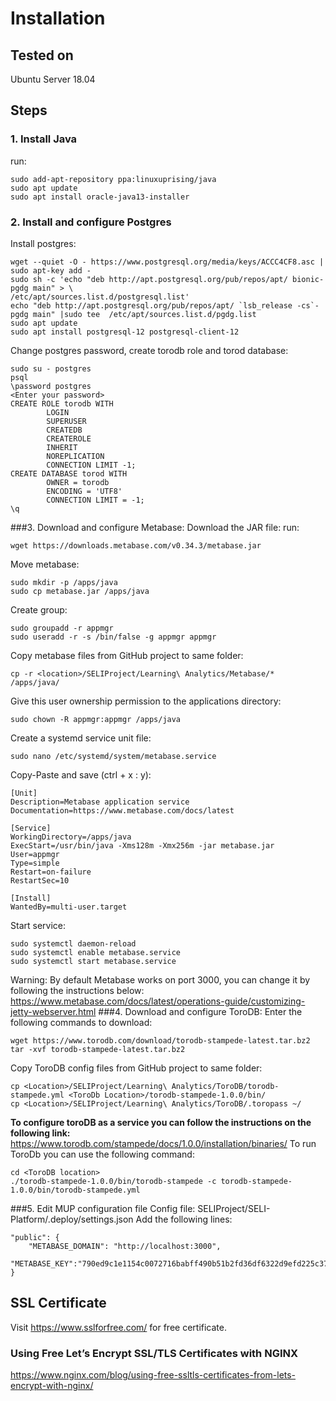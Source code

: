 # Installation

## Tested on

Ubuntu Server 18.04

## Steps
### 1. Install Java
run: 

```
sudo add-apt-repository ppa:linuxuprising/java
sudo apt update
sudo apt install oracle-java13-installer
```
### 2. Install and configure Postgres
Install postgres:
```
wget --quiet -O - https://www.postgresql.org/media/keys/ACCC4CF8.asc | sudo apt-key add -
sudo sh -c 'echo "deb http://apt.postgresql.org/pub/repos/apt/ bionic-pgdg main" > \
/etc/apt/sources.list.d/postgresql.list'
echo "deb http://apt.postgresql.org/pub/repos/apt/ `lsb_release -cs`-pgdg main" |sudo tee  /etc/apt/sources.list.d/pgdg.list
sudo apt update
sudo apt install postgresql-12 postgresql-client-12

```
Change postgres password, create torodb role and torod database:
```
sudo su - postgres
psql
\password postgres
<Enter your password>
CREATE ROLE torodb WITH
		LOGIN
		SUPERUSER
		CREATEDB
		CREATEROLE
		INHERIT
		NOREPLICATION
		CONNECTION LIMIT -1;
CREATE DATABASE torod WITH
		OWNER = torodb
		ENCODING = 'UTF8'
		CONNECTION LIMIT = -1;
\q

```
###3. Download and configure Metabase:
Download the JAR file:
run:
```
wget https://downloads.metabase.com/v0.34.3/metabase.jar
```
Move metabase:
```
sudo mkdir -p /apps/java
sudo cp metabase.jar /apps/java
```
Create group:
```
sudo groupadd -r appmgr
sudo useradd -r -s /bin/false -g appmgr appmgr
```
Copy metabase files from GitHub project to same folder:
```
cp -r <location>/SELIProject/Learning\ Analytics/Metabase/* /apps/java/
```
Give this user ownership permission to the applications directory:
```
sudo chown -R appmgr:appmgr /apps/java
```
Create a systemd service unit file:
```
sudo nano /etc/systemd/system/metabase.service
```
Copy-Paste and save (ctrl + x : y):
```
[Unit]
Description=Metabase application service
Documentation=https://www.metabase.com/docs/latest

[Service]
WorkingDirectory=/apps/java
ExecStart=/usr/bin/java -Xms128m -Xmx256m -jar metabase.jar
User=appmgr
Type=simple
Restart=on-failure
RestartSec=10

[Install]
WantedBy=multi-user.target
```
Start service:
```
sudo systemctl daemon-reload
sudo systemctl enable metabase.service
sudo systemctl start metabase.service
```
Warning: By default Metabase works on port 3000, you can change it by following the instructions below:
https://www.metabase.com/docs/latest/operations-guide/customizing-jetty-webserver.html 
###4. Download and configure ToroDB:
Enter the following commands to download:
```
wget https://www.torodb.com/download/torodb-stampede-latest.tar.bz2
tar -xvf torodb-stampede-latest.tar.bz2
```
Copy ToroDB config files from GitHub project to same folder:
```
cp <Location>/SELIProject/Learning\ Analytics/ToroDB/torodb-stampede.yml <ToroDb Location>/torodb-stampede-1.0.0/bin/
cp <Location>/SELIProject/Learning\ Analytics/ToroDB/.toropass ~/
```
**To configure toroDB as a service you can follow the instructions on the following link:**
https://www.torodb.com/stampede/docs/1.0.0/installation/binaries/ 
To run ToroDb you can use the following command:
```
cd <ToroDB location>
./torodb-stampede-1.0.0/bin/torodb-stampede -c torodb-stampede-1.0.0/bin/torodb-stampede.yml
```
###5. Edit MUP configuration file
Config file: SELIProject/SELI-Platform/.deploy/settings.json
Add the following lines:
```
"public": {
    "METABASE_DOMAIN": "http://localhost:3000",
    "METABASE_KEY":"790ed9c1e1154c0072716babff490b51b2fd36df6322d9efd225c37a99fe6dc7"
}
```

## SSL Certificate

Visit https://www.sslforfree.com/ for free certificate.
### Using Free Let’s Encrypt SSL/TLS Certificates with NGINX
https://www.nginx.com/blog/using-free-ssltls-certificates-from-lets-encrypt-with-nginx/


